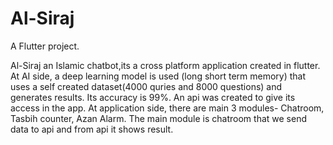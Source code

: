 # Al-Siraj

A Flutter project.

Al-Siraj an Islamic chatbot,its a cross platform application created in flutter. At AI side, a deep learning model is used (long short term memory) that uses a self created dataset(4000 quries and 8000 questions) and generates results. Its accuracy is 99%. An api was created to give its access in the app. At application side, there are main 3 modules- Chatroom, Tasbih counter, Azan Alarm. The main module is chatroom that we send data to api and from api it shows result.
